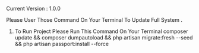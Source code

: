 Current Version : 1.0.0

Please User Those Command On Your Terminal To Update Full System
.
1. To Run Project Please Run This Command On Your Terminal
    composer update && composer dumpautoload  && php artisan migrate:fresh --seed && php artisan passport:install --force

